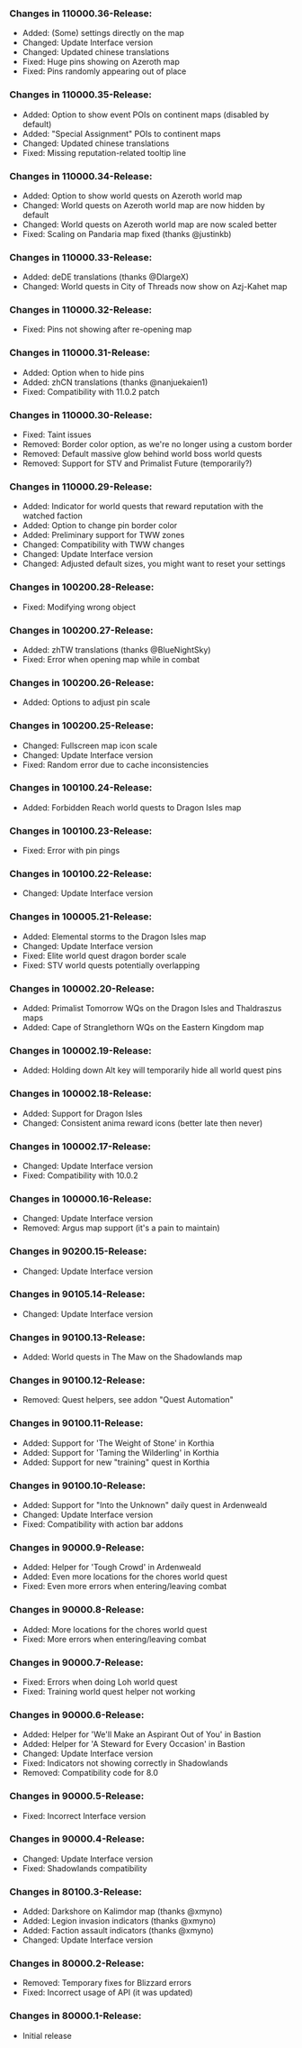 ### Changes in 110000.36-Release:

- Added: (Some) settings directly on the map
- Changed: Update Interface version
- Changed: Updated chinese translations
- Fixed: Huge pins showing on Azeroth map
- Fixed: Pins randomly appearing out of place

### Changes in 110000.35-Release:

- Added: Option to show event POIs on continent maps (disabled by default)
- Added: "Special Assignment" POIs to continent maps
- Changed: Updated chinese translations
- Fixed: Missing reputation-related tooltip line

### Changes in 110000.34-Release:

- Added: Option to show world quests on Azeroth world map
- Changed: World quests on Azeroth world map are now hidden by default
- Changed: World quests on Azeroth world map are now scaled better
- Fixed: Scaling on Pandaria map fixed (thanks @justinkb)

### Changes in 110000.33-Release:

- Added: deDE translations (thanks @DlargeX)
- Changed: World quests in City of Threads now show on Azj-Kahet map

### Changes in 110000.32-Release:

- Fixed: Pins not showing after re-opening map

### Changes in 110000.31-Release:

- Added: Option when to hide pins
- Added: zhCN translations (thanks @nanjuekaien1)
- Fixed: Compatibility with 11.0.2 patch

### Changes in 110000.30-Release:

- Fixed: Taint issues
- Removed: Border color option, as we're no longer using a custom border
- Removed: Default massive glow behind world boss world quests
- Removed: Support for STV and Primalist Future (temporarily?)

### Changes in 110000.29-Release:

- Added: Indicator for world quests that reward reputation with the watched faction
- Added: Option to change pin border color
- Added: Preliminary support for TWW zones
- Changed: Compatibility with TWW changes
- Changed: Update Interface version
- Changed: Adjusted default sizes, you might want to reset your settings

### Changes in 100200.28-Release:

- Fixed: Modifying wrong object

### Changes in 100200.27-Release:

- Added: zhTW translations (thanks @BlueNightSky)
- Fixed: Error when opening map while in combat

### Changes in 100200.26-Release:

- Added: Options to adjust pin scale

### Changes in 100200.25-Release:

- Changed: Fullscreen map icon scale
- Changed: Update Interface version
- Fixed: Random error due to cache inconsistencies

### Changes in 100100.24-Release:

- Added: Forbidden Reach world quests to Dragon Isles map

### Changes in 100100.23-Release:

- Fixed: Error with pin pings

### Changes in 100100.22-Release:

- Changed: Update Interface version

### Changes in 100005.21-Release:

- Added: Elemental storms to the Dragon Isles map
- Changed: Update Interface version
- Fixed: Elite world quest dragon border scale
- Fixed: STV world quests potentially overlapping

### Changes in 100002.20-Release:

- Added: Primalist Tomorrow WQs on the Dragon Isles and Thaldraszus maps
- Added: Cape of Stranglethorn WQs on the Eastern Kingdom map

### Changes in 100002.19-Release:

- Added: Holding down Alt key will temporarily hide all world quest pins

### Changes in 100002.18-Release:

- Added: Support for Dragon Isles
- Changed: Consistent anima reward icons (better late then never)

### Changes in 100002.17-Release:

- Changed: Update Interface version
- Fixed: Compatibility with 10.0.2

### Changes in 100000.16-Release:

- Changed: Update Interface version
- Removed: Argus map support (it's a pain to maintain)

### Changes in 90200.15-Release:

- Changed: Update Interface version

### Changes in 90105.14-Release:

- Changed: Update Interface version

### Changes in 90100.13-Release:

- Added: World quests in The Maw on the Shadowlands map

### Changes in 90100.12-Release:

- Removed: Quest helpers, see addon "Quest Automation"

### Changes in 90100.11-Release:

- Added: Support for 'The Weight of Stone' in Korthia
- Added: Support for 'Taming the Wilderling' in Korthia
- Added: Support for new "training" quest in Korthia

### Changes in 90100.10-Release:

- Added: Support for "Into the Unknown" daily quest in Ardenweald
- Changed: Update Interface version
- Fixed: Compatibility with action bar addons

### Changes in 90000.9-Release:

- Added: Helper for 'Tough Crowd' in Ardenweald
- Added: Even more locations for the chores world quest
- Fixed: Even more errors when entering/leaving combat

### Changes in 90000.8-Release:

- Added: More locations for the chores world quest
- Fixed: More errors when entering/leaving combat

### Changes in 90000.7-Release:

- Fixed: Errors when doing Loh world quest
- Fixed: Training world quest helper not working

### Changes in 90000.6-Release:

- Added: Helper for 'We'll Make an Aspirant Out of You' in Bastion
- Added: Helper for 'A Steward for Every Occasion' in Bastion
- Changed: Update Interface version
- Fixed: Indicators not showing correctly in Shadowlands
- Removed: Compatibility code for 8.0

### Changes in 90000.5-Release:

- Fixed: Incorrect Interface version

### Changes in 90000.4-Release:

- Changed: Update Interface version
- Fixed: Shadowlands compatibility

### Changes in 80100.3-Release:

- Added: Darkshore on Kalimdor map (thanks @xmyno)
- Added: Legion invasion indicators (thanks @xmyno)
- Added: Faction assault indicators (thanks @xmyno)
- Changed: Update Interface version

### Changes in 80000.2-Release:

- Removed: Temporary fixes for Blizzard errors
- Fixed: Incorrect usage of API (it was updated)

### Changes in 80000.1-Release:

- Initial release
